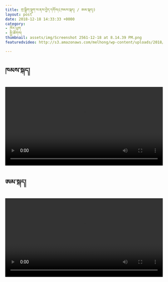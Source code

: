 ```yaml
---
title: གྲ་སྒྲིག་སྡུག་ས་ནས་བྱེད་དགོས།(ཁམས་སྐད། / ཨམ་སྐད།)
layout: post
date: 2018-12-18 14:33:33 +0000
category:
- ཁོར་ཡུག
- སྤྱི་ཚོགས།
thumbnail: assets/img/Screenshot 2561-12-18 at 8.14.39 PM.png
featuredvideo: http://s3.amazonaws.com/melhong/wp-content/uploads/2018/12/15024924/Sonam-Lhamo.NaturalDisasterPrep.30.mp4

---
```

<h2>ཁམས་སྐད།</h2> <video src="http://s3.amazonaws.com/melhong/wp-content/uploads/2018/12/15024924/Sonam-Lhamo.NaturalDisasterPrep.30.mp4" width="100%" controls> </video>

<h2>ཨམ་སྐད།</h2> <video src="http://s3.amazonaws.com/melhong/wp-content/uploads/2018/12/15024524/Dolma.NaturalDisasterPrep.30.mp4" width="100%" controls></video>